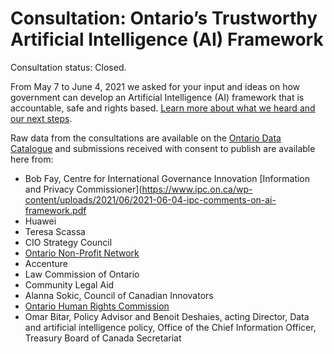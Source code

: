 # Consultation: Ontario’s Trustworthy Artificial Intelligence (AI) Framework
Consultation status: Closed.

From May 7 to June 4, 2021 we asked for your input and ideas on how government can develop an Artificial Intelligence (AI) framework that is accountable, safe and rights based. [Learn more about what we heard and our next steps](https://www.ontario.ca/page/ontarios-trustworthy-artificial-intelligence-ai-framework-consultations).

Raw data from the consultations are available on the [Ontario Data Catalogue](https://data.ontario.ca/dataset/survey-results-ontario-s-trustworthy-artificial-intelligence-ai-framework) and submissions received with consent to publish are available here from:
 * Bob Fay, Centre for International Governance Innovation
[Information and Privacy Commissioner](https://www.ipc.on.ca/wp-content/uploads/2021/06/2021-06-04-ipc-comments-on-ai-framework.pdf 
 * Huawei
 * Teresa Scassa
 * CIO Strategy Council
 * [Ontario Non-Profit Network](https://theonn.ca/wp-content/uploads/2021/06/AI-in-Ontario-Consultation-Submission-External-JUNE-2021.pdf)
 * Accenture
 * Law Commission of Ontario
 * Community Legal Aid
 * Alanna Sokic, Council of Canadian Innovators
 * [Ontario Human Rights Commission](http://www.ohrc.on.ca/en/news_centre/submission-ontario%E2%80%99s-trustworthy-artificial-intelligence-ai-framework)
 * Omar Bitar, Policy Advisor and Benoit Deshaies, acting Director, Data and artificial intelligence policy, Office of the Chief Information Officer, Treasury Board of Canada Secretariat
